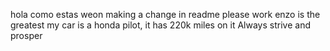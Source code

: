 hola como estas weon
making a change in readme
please work
enzo is the greatest
my car is a honda pilot, it has 220k miles on it
Always strive and prosper
